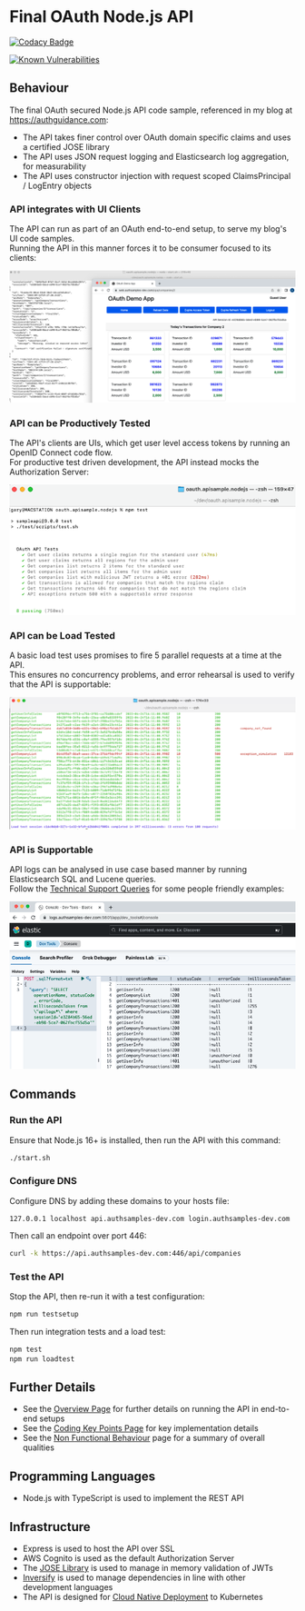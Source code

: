 # Final OAuth Node.js API

[![Codacy Badge](https://app.codacy.com/project/badge/Grade/4e685ae1d0ae4d3091e0dccd5b3cd011)](https://www.codacy.com/gh/gary-archer/oauth.apisample.nodejs/dashboard?utm_source=github.com&amp;utm_medium=referral&amp;utm_content=gary-archer/oauth.apisample.nodejs&amp;utm_campaign=Badge_Grade) 

[![Known Vulnerabilities](https://snyk.io/test/github/gary-archer/oauth.apisample.nodejs/badge.svg?targetFile=package.json)](https://snyk.io/test/github/gary-archer/oauth.apisample.nodejs?targetFile=package.json)

## Behaviour

The final OAuth secured Node.js API code sample, referenced in my blog at https://authguidance.com:

* The API takes finer control over OAuth domain specific claims and uses a certified JOSE library
* The API uses JSON request logging and Elasticsearch log aggregation, for measurability
* The API uses constructor injection with request scoped ClaimsPrincipal / LogEntry objects

### API integrates with UI Clients

The API can run as part of an OAuth end-to-end setup, to serve my blog's UI code samples.\
Running the API in this manner forces it to be consumer focused to its clients:

![SPA and API](./images/spa-and-api.png)

### API can be Productively Tested

The API's clients are UIs, which get user level access tokens by running an OpenID Connect code flow.\
For productive test driven development, the API instead mocks the Authorization Server:

![Test Driven Development](./images/tests.png)

### API can be Load Tested

A basic load test uses promises to fire 5 parallel requests at a time at the API.\
This ensures no concurrency problems, and error rehearsal is used to verify that the API is supportable:

![Load Test](./images/loadtest.png)

### API is Supportable

API logs can be analysed in use case based manner by running Elasticsearch SQL and Lucene queries.\
Follow the [Technical Support Queries](https://authguidance.com/2019/08/02/intelligent-api-platform-analysis/) for some people friendly examples:

![Support Queries](./images/support-queries.png)

## Commands

### Run the API

Ensure that Node.js 16+ is installed, then run the API with this command:

```bash
./start.sh
```

### Configure DNS

Configure DNS by adding these domains to your hosts file:

```text
127.0.0.1 localhost api.authsamples-dev.com login.authsamples-dev.com
```

Then call an endpoint over port 446:

```bash
curl -k https://api.authsamples-dev.com:446/api/companies
```

### Test the API

Stop the API, then re-run it with a test configuration:

```bash
npm run testsetup
```

Then run integration tests and a load test:

```bash
npm test
npm run loadtest
```

## Further Details

* See the [Overview Page](https://authguidance.com/2017/10/27/api-architecture-node) for further details on running the API in end-to-end setups
* See the [Coding Key Points Page](https://authguidance.com/2017/10/27/final-nodeapi-coding-key-points/) for key implementation details
* See the [Non Functional Behaviour](https://authguidance.com/2017/10/08/corporate-code-sample-core-behavior/) page for a summary of overall qualities

## Programming Languages

* Node.js with TypeScript is used to implement the REST API

## Infrastructure

* Express is used to host the API over SSL
* AWS Cognito is used as the default Authorization Server
* The [JOSE Library](https://github.com/panva/jose) is used to manage in memory validation of JWTs
* [Inversify](http://inversify.io) is used to manage dependencies in line with other development languages
* The API is designed for [Cloud Native Deployment](https://github.com/gary-archer/oauth.cloudnative.local) to Kubernetes
